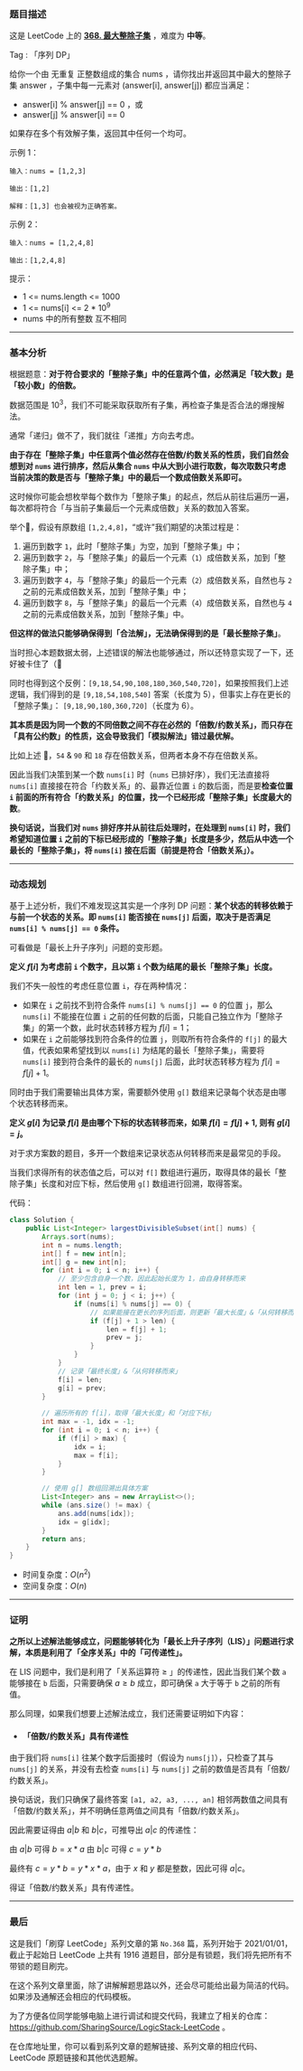 ### 题目描述

这是 LeetCode 上的 **[368. 最大整除子集](https://leetcode-cn.com/problems/largest-divisible-subset/solution/gong-shui-san-xie-noxiang-xin-ke-xue-xi-0a3jc/)** ，难度为 **中等**。

Tag : 「序列 DP」




给你一个由 无重复 正整数组成的集合 nums ，请你找出并返回其中最大的整除子集 answer ，子集中每一元素对 (answer[i], answer[j]) 都应当满足：
* answer[i] % answer[j] == 0 ，或
* answer[j] % answer[i] == 0

如果存在多个有效解子集，返回其中任何一个均可。



示例 1：
```
输入：nums = [1,2,3]

输出：[1,2]

解释：[1,3] 也会被视为正确答案。
```
示例 2：
```
输入：nums = [1,2,4,8]

输出：[1,2,4,8]
```

提示：
* 1 <= nums.length <= 1000
* 1 <= nums[i] <= 2 * $10^9$
* nums 中的所有整数 互不相同

---

### 基本分析

根据题意：**对于符合要求的「整除子集」中的任意两个值，必然满足「较大数」是「较小数」的倍数。**

数据范围是 $10^3$，我们不可能采取获取所有子集，再检查子集是否合法的爆搜解法。

通常「递归」做不了，我们就往「递推」方向去考虑。

**由于存在「整除子集」中任意两个值必然存在倍数/约数关系的性质，我们自然会想到对 `nums` 进行排序，然后从集合 `nums` 中从大到小进行取数，每次取数只考虑当前决策的数是否与「整除子集」中的最后一个数成倍数关系即可。**

这时候你可能会想枚举每个数作为「整除子集」的起点，然后从前往后遍历一遍，每次都将符合「与当前子集最后一个元素成倍数」关系的数加入答案。

举个🌰，假设有原数组 `[1,2,4,8]`，“或许”我们期望的决策过程是：

1. 遍历到数字 `1`，此时「整除子集」为空，加到「整除子集」中；
2. 遍历到数字 `2`，与「整除子集」的最后一个元素（`1`）成倍数关系，加到「整除子集」中；
3. 遍历到数字 `4`，与「整除子集」的最后一个元素（`2`）成倍数关系，自然也与 `2` 之前的元素成倍数关系，加到「整除子集」中；
4. 遍历到数字 `8`，与「整除子集」的最后一个元素（`4`）成倍数关系，自然也与 `4` 之前的元素成倍数关系，加到「整除子集」中。

**但这样的做法只能够确保得到「合法解」，无法确保得到的是「最长整除子集」**。

当时担心本题数据太弱，上述错误的解法也能够通过，所以还特意实现了一下，还好被卡住了（🤣

同时也得到这个反例：`[9,18,54,90,108,180,360,540,720]`，如果按照我们上述逻辑，我们得到的是 `[9,18,54,108,540]` 答案（长度为 5），但事实上存在更长的「整除子集」： `[9,18,90,180,360,720]`（长度为 6）。

**其本质是因为同一个数的不同倍数之间不存在必然的「倍数/约数关系」，而只存在「具有公约数」的性质，这会导致我们「模拟解法」错过最优解。**

比如上述 🌰，`54` & `90` 和 `18` 存在倍数关系，但两者本身不存在倍数关系。

因此当我们决策到某一个数 `nums[i]` 时（`nums` 已排好序），我们无法直接将 `nums[i]` 直接接在符合「约数关系」的、最靠近位置 `i` 的数后面，而是要**检查位置 `i` 前面的所有符合「约数关系」的位置，找一个已经形成「整除子集」长度最大的数**。

**换句话说，当我们对 `nums` 排好序并从前往后处理时，在处理到 `nums[i]` 时，我们希望知道位置 `i` 之前的下标已经形成的「整除子集」长度是多少，然后从中选一个最长的「整除子集」，将 `nums[i]` 接在后面（前提是符合「倍数关系」）。**


---

### 动态规划

基于上述分析，我们不难发现这其实是一个序列 DP 问题：**某个状态的转移依赖于与前一个状态的关系。即 `nums[i]` 能否接在 `nums[j]` 后面，取决于是否满足 `nums[i] % nums[j] == 0` 条件。**

可看做是「最长上升子序列」问题的变形题。

**定义 $f[i]$ 为考虑前 `i` 个数字，且以第 `i` 个数为结尾的最长「整除子集」长度。**

我们不失一般性的考虑任意位置 `i`，存在两种情况：

* 如果在 `i` 之前找不到符合条件 `nums[i] % nums[j] == 0` 的位置 `j`，那么 `nums[i]` 不能接在位置 `i` 之前的任何数的后面，只能自己独立作为「整除子集」的第一个数，此时状态转移方程为 $f[i] = 1$；
* 如果在 `i` 之前能够找到符合条件的位置 `j`，则取所有符合条件的 `f[j]` 的最大值，代表如果希望找到以 `nums[i]` 为结尾的最长「整除子集」，需要将 `nums[i]` 接到符合条件的最长的 `nums[j]` 后面，此时状态转移方程为 $f[i] = f[j] + 1$。

同时由于我们需要输出具体方案，需要额外使用 `g[]` 数组来记录每个状态是由哪个状态转移而来。

**定义 $g[i]$ 为记录 $f[i]$ 是由哪个下标的状态转移而来，如果 $f[i] = f[j] + 1$, 则有 $g[i] = j$。**

对于求方案数的题目，多开一个数组来记录状态从何转移而来是最常见的手段。

当我们求得所有的状态值之后，可以对 `f[]` 数组进行遍历，取得具体的最长「整除子集」长度和对应下标，然后使用 `g[]` 数组进行回溯，取得答案。

代码：
```Java
class Solution {
    public List<Integer> largestDivisibleSubset(int[] nums) {
        Arrays.sort(nums);
        int n = nums.length;
        int[] f = new int[n];
        int[] g = new int[n];
        for (int i = 0; i < n; i++) {
            // 至少包含自身一个数，因此起始长度为 1，由自身转移而来
            int len = 1, prev = i;
            for (int j = 0; j < i; j++) {
                if (nums[i] % nums[j] == 0) {
                    // 如果能接在更长的序列后面，则更新「最大长度」&「从何转移而来」
                    if (f[j] + 1 > len) {
                        len = f[j] + 1;
                        prev = j;
                    }
                }
            }
            // 记录「最终长度」&「从何转移而来」
            f[i] = len;
            g[i] = prev;
        }
        
        // 遍历所有的 f[i]，取得「最大长度」和「对应下标」
        int max = -1, idx = -1;
        for (int i = 0; i < n; i++) {
            if (f[i] > max) {
                idx = i;
                max = f[i];
            }
        }

        // 使用 g[] 数组回溯出具体方案
        List<Integer> ans = new ArrayList<>();
        while (ans.size() != max) {
            ans.add(nums[idx]);
            idx = g[idx];
        }
        return ans;
    }
}
```
* 时间复杂度：$O(n^2)$
* 空间复杂度：$O(n)$

---

### 证明

**之所以上述解法能够成立，问题能够转化为「最长上升子序列（LIS）」问题进行求解，本质是利用了「全序关系」中的「可传递性」。**

在 LIS 问题中，我们是利用了「关系运算符 $\geqslant$ 」的传递性，因此当我们某个数 `a` 能够接在 `b` 后面，只需要确保 $a \geqslant b$ 成立，即可确保 `a` 大于等于 `b` 之前的所有值。

那么同理，如果我们想要上述解法成立，我们还需要证明如下内容：

* #### 「倍数/约数关系」具有传递性
由于我们将 `nums[i]` 往某个数字后面接时（假设为 `nums[j]`），只检查了其与 `nums[j]` 的关系，并没有去检查 `nums[i]` 与 `nums[j]` 之前的数值是否具有「倍数/约数关系」。

换句话说，我们只确保了最终答案 `[a1, a2, a3, ..., an]` 相邻两数值之间具有「倍数/约数关系」，并不明确任意两值之间具有「倍数/约数关系」。

因此需要证得由 $a | b$ 和 $b | c$，可推导出 $a | c$ 的传递性：

由 $a | b$ 可得 $b = x * a$
由 $b | c$ 可得 $c = y * b$

最终有 $c = y * b = y * x * a$，由于 $x$ 和 $y$ 都是整数，因此可得 $a | c$。

得证「倍数/约数关系」具有传递性。

---

### 最后

这是我们「刷穿 LeetCode」系列文章的第 `No.368` 篇，系列开始于 2021/01/01，截止于起始日 LeetCode 上共有 1916 道题目，部分是有锁题，我们将先把所有不带锁的题目刷完。

在这个系列文章里面，除了讲解解题思路以外，还会尽可能给出最为简洁的代码。如果涉及通解还会相应的代码模板。

为了方便各位同学能够电脑上进行调试和提交代码，我建立了相关的仓库：https://github.com/SharingSource/LogicStack-LeetCode 。

在仓库地址里，你可以看到系列文章的题解链接、系列文章的相应代码、LeetCode 原题链接和其他优选题解。

